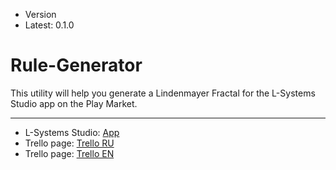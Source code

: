 - Version
- Latest: 0.1.0
# Rule-Generator
This utility will help you generate a Lindenmayer Fractal for the L-Systems Studio app on the Play Market.
***
- L-Systems Studio: [App](https://play.google.com/store/apps/details?id=com.playposse.thomas.lindenmayer&hl=ru)
- Trello page: [Trello RU](https://trello.com/b/nKGpBzlW/rule-generator-ru)
- Trello page: [Trello EN](https://trello.com/b/nKGpBzlW/rule-generator-en)